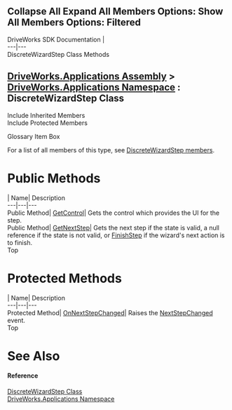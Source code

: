 Collapse All Expand All Members Options: Show All  Members Options: Filtered   
---  
DriveWorks SDK Documentation  |   
---|---  
DiscreteWizardStep Class Methods   
  
[DriveWorks.Applications Assembly](topic13.md) > [DriveWorks.Applications Namespace](topic16.md) : DiscreteWizardStep Class  
---  
  
Include Inherited Members    
Include Protected Members    


Glossary Item Box

For a list of all members of this type, see [DiscreteWizardStep members](topic751.md).

# Public Methods

| Name| Description  
---|---|---  
Public Method| [GetControl](topic756.md)| Gets the control which provides the UI for the step.   
Public Method| [GetNextStep](topic757.md)| Gets the next step if the state is valid, a null reference if the state is not valid, or [FinishStep](topic766.md) if the wizard's next action is to finish.   
Top

# Protected Methods

| Name| Description  
---|---|---  
Protected Method| [OnNextStepChanged](topic758.md)| Raises the [NextStepChanged](topic769.md) event.   
Top

# See Also

#### Reference

[DiscreteWizardStep Class](topic750.md)   
[DriveWorks.Applications Namespace](topic16.md)


